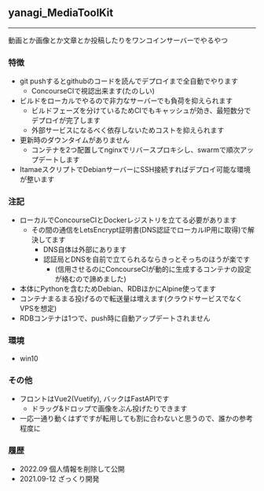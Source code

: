 ## yanagi_MediaToolKit
---
動画とか画像とか文章とか投稿したりをワンコインサーバーでやるやつ 


### 特徴
- git pushするとgithubのコードを読んでデプロイまで全自動でやります
  - ConcourseCIで視認出来ます(たのしい)
- ビルドをローカルでやるので非力なサーバーでも負荷を抑えられます
   - ビルドフェーズを分けているためCIでもキャッシュが効き、最短数分でデプロイが完了します
   - 外部サービスになるべく依存しないためコストを抑えられます
- 更新時のダウンタイムがありません
  - コンテナを2つ配置してnginxでリバースプロキシし、swarmで順次アップデートします
- ItamaeスクリプトでDebianサーバーにSSH接続すればデプロイ可能な環境が整います

### 注記
- ローカルでConcourseCIとDockerレジストリを立てる必要があります
  - その間の通信をLetsEncrypt証明書(DNS認証でローカルIP用に取得)で解決してます
    - DNS自体は外部にあります
    - 認証局とDNSを自前で立てられるならきっとそっちのほうが楽です
       - (信用させるのにConcourseCIが動的に生成するコンテナの設定が絡むので諦めました)
- 本体にPythonを含むためDebian、RDBほかにAlpine使ってます
- コンテナまるまる投げるので転送量は増えます(クラウドサービスでなくVPSを想定)
- RDBコンテナは1つで、push時に自動アップデートされません

### 環境
- win10

### その他
- フロントはVue2(Vuetify), バックはFastAPIです
  - ドラッグ&ドロップで画像をぶん投げたりできます
- 一応一通り動くはずですが転用しても割に合わないと思うので、誰かの参考程度に

### 履歴
- 2022.09 個人情報を削除して公開
- 2021.09-12 ざっくり開発
